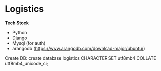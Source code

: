 # Logistics

**Tech Stock**
* Python
* Django
* Mysql (for auth)
* arangodb (https://www.arangodb.com/download-major/ubuntu/)


Create DB:
create database logistics CHARACTER SET utf8mb4 COLLATE utf8mb4_unicode_ci;

